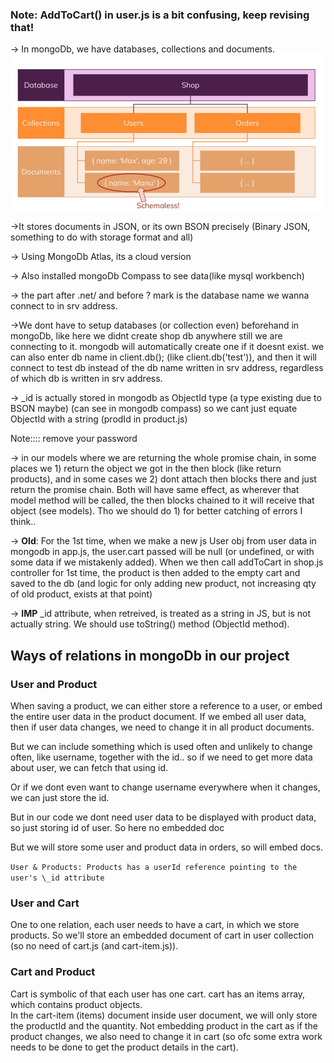 ### Note: AddToCart() in user.js is a bit confusing, keep revising that!

-> In mongoDb, we have databases, collections and documents.
<img src="README-files/noSQL_World.png" width="500" height="250" alt="Databases, collections and documents"> <br>

->It stores documents in JSON, or its own BSON precisely (Binary JSON, something to do with storage format and all) <br>

-> Using MongoDb Atlas, its a cloud version <br>

-> Also installed mongoDb Compass to see data(like mysql workbench)

-> the part after .net/ and before ? mark is the database name we wanna connect to in srv address. <br>

->We dont have to setup databases (or collection even) beforehand in mongoDb, like here we didnt create shop db anywhere still we are connecting to it. mongodb will automatically create one if it doesnt exist. we can also enter db name in client.db(); (like client.db('test')), and then it will connect to test db instead of the db name written in srv address, regardless of which db is written in srv address. <br>

-> \_id is actually stored in mongodb as ObjectId type (a type existing due to BSON maybe) (can see in mongodb compass) so we cant just equate ObjectId with a string (prodId in product.js) <br>

Note:::: remove your password <br>

-> in our models where we are returning the whole promise chain, in some places we 1) return the object we got in the then block (like return products), and in some cases we 2) dont attach then blocks there and just return the promise chain. Both will have same effect, as wherever that model method will be called, the then blocks chained to it will receive that object (see models). Tho we should do 1) for better catching of errors I think..<br>

-> **Old**: For the 1st time, when we make a new js User obj from user data in mongodb in app.js, the user.cart passed will be null (or undefined, or with some data if we mistakenly added). When we then call addToCart in shop.js controller for 1st time, the product is then added to the empty cart and saved to the db (and logic for only adding new product, not increasing qty of old product, exists at that point) <br>

-> **IMP** _id attribute, when retreived, is treated as a string in JS, but is not actually string. We should use toString() method (ObjectId method). <br>

## Ways of relations in mongoDb in our project
### User and Product
When saving a product, we can either store a reference to a user, or embed the entire user data in the product document. If we embed all user data, then if user data changes, we need to change it in all product documents.

But we can include something which is used often and unlikely to change often, like username, together with the id.. so if we need to get more data about user, we can fetch that using id.

Or if we dont even want to change username everywhere when it changes, we can just store the id.

But in our code we dont need user data to be displayed with product data, so just storing id of user. So here no embedded doc

But we will store some user and product data in orders, so will embed docs.

`User & Products: Products has a userId reference pointing to the user's \_id attribute`

### User and Cart
One to one relation, each user needs to have a cart, in which we store products. So we'll store an embedded document of cart in user collection (so no need of cart.js (and cart-item.js)).

### Cart and Product
Cart is symbolic of that each user has one cart. cart has an items array, which contains product objects. <br>
In the cart-item (items) document inside user document, we will only store the productId and the quantity. Not embedding product in the cart as if the product changes, we also need to change it in cart (so ofc some extra work needs to be done to get the product details in the cart).

